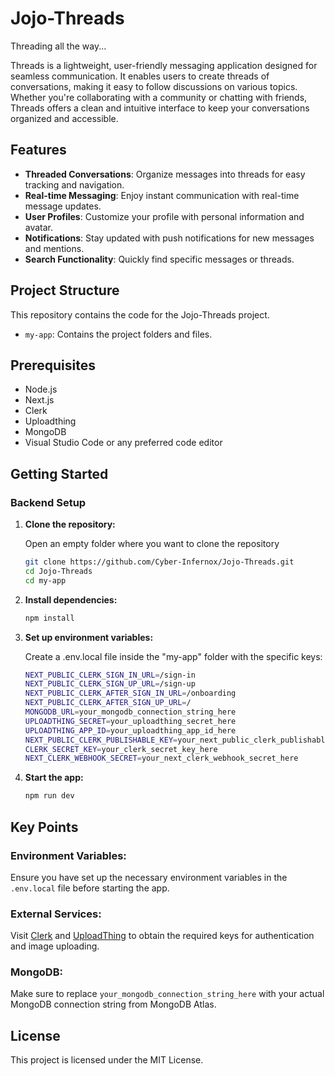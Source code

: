 # Jojo-Threads

Threading all the way...

Threads is a lightweight, user-friendly messaging application designed for seamless communication. It enables users to create threads of conversations, making it easy to follow discussions on various topics. Whether you're collaborating with a community or chatting with friends, Threads offers a clean and intuitive interface to keep your conversations organized and accessible.

## Features

- **Threaded Conversations**: Organize messages into threads for easy tracking and navigation.
- **Real-time Messaging**: Enjoy instant communication with real-time message updates.
- **User Profiles**: Customize your profile with personal information and avatar.
- **Notifications**: Stay updated with push notifications for new messages and mentions.
- **Search Functionality**: Quickly find specific messages or threads.

## Project Structure

This repository contains the code for the Jojo-Threads project.

- `my-app`: Contains the project folders and files.

## Prerequisites

- Node.js
- Next.js
- Clerk
- Uploadthing
- MongoDB
- Visual Studio Code or any preferred code editor

## Getting Started

### Backend Setup

1. **Clone the repository:**

   Open an empty folder where you want to clone the repository

   ```sh
   git clone https://github.com/Cyber-Infernox/Jojo-Threads.git
   cd Jojo-Threads
   cd my-app

2. **Install dependencies:**

   ```sh
   npm install

3. **Set up environment variables:**

   Create a .env.local file inside the "my-app" folder with the specific keys:

   ```sh
   NEXT_PUBLIC_CLERK_SIGN_IN_URL=/sign-in
   NEXT_PUBLIC_CLERK_SIGN_UP_URL=/sign-up
   NEXT_PUBLIC_CLERK_AFTER_SIGN_IN_URL=/onboarding
   NEXT_PUBLIC_CLERK_AFTER_SIGN_UP_URL=/
   MONGODB_URL=your_mongodb_connection_string_here
   UPLOADTHING_SECRET=your_uploadthing_secret_here
   UPLOADTHING_APP_ID=your_uploadthing_app_id_here
   NEXT_PUBLIC_CLERK_PUBLISHABLE_KEY=your_next_public_clerk_publishable_key_here
   CLERK_SECRET_KEY=your_clerk_secret_key_here
   NEXT_CLERK_WEBHOOK_SECRET=your_next_clerk_webhook_secret_here
   ```

4. **Start the app:**

   ```sh
   npm run dev

## Key Points

### Environment Variables:
Ensure you have set up the necessary environment variables in the `.env.local` file before starting the app.

### External Services:
Visit [Clerk](https://clerk.com/) and [UploadThing](https://uploadthing.com/) to obtain the required keys for authentication and image uploading.

### MongoDB:
Make sure to replace `your_mongodb_connection_string_here` with your actual MongoDB connection string from MongoDB Atlas.

## License
This project is licensed under the MIT License.
